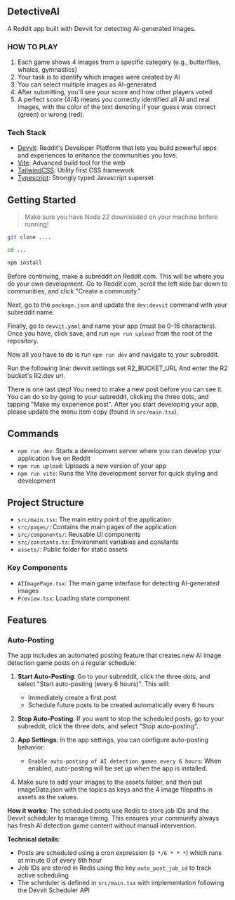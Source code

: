 ## DetectiveAI

A Reddit app built with Devvit for detecting AI-generated images.

### HOW TO PLAY

1. Each game shows 4 images from a specific category (e.g., butterflies, whales, gymnastics)
2. Your task is to identify which images were created by AI
3. You can select multiple images as AI-generated
4. After submitting, you'll see your score and how other players voted
5. A perfect score (4/4) means you correctly identified all AI and real images, with the color of the text denoting if your guess was correct (green) or wrong (red).

### Tech Stack

- [Devvit](https://developers.reddit.com/docs/): Reddit's Developer Platform that lets you build powerful apps and experiences to enhance the communities you love.
- [Vite](https://vite.dev/): Advanced build tool for the web
- [TailwindCSS](https://tailwindcss.com/): Utility first CSS framework
- [Typescript](https://www.typescriptlang.org/): Strongly typed Javascript superset

## Getting Started

> Make sure you have Node 22 downloaded on your machine before running!

```sh
git clone ....

cd ...

npm install
```

Before continuing, make a subreddit on Reddit.com. This will be where you do your own development. Go to Reddit.com, scroll the left side bar down to communities, and click "Create a community."

Next, go to the `package.json` and update the `dev:devvit` command with your subreddit name.

Finally, go to `devvit.yaml` and name your app (must be 0-16 characters). Once you have, click save, and run `npm run upload` from the root of the repository.

Now all you have to do is run `npm run dev` and navigate to your subreddit.

Run the following line:
devvit settings set R2_BUCKET_URL
And enter the R2 bucket's R2.dev url.


There is one last step! You need to make a new post before you can see it. You can do so by going to your subreddit, clicking the three dots, and tapping "Make my experience post". After you start developing your app, please update the menu item copy (found in `src/main.tsx`).

## Commands

- `npm run dev`: Starts a development server where you can develop your application live on Reddit
- `npm run upload`: Uploads a new version of your app
- `npm run vite`: Runs the Vite development server for quick styling and development

## Project Structure

- `src/main.tsx`: The main entry point of the application
- `src/pages/`: Contains the main pages of the application
- `src/components/`: Reusable UI components
- `src/constants.ts`: Environment variables and constants
- `assets/`: Public folder for static assets

### Key Components

- `AIImagePage.tsx`: The main game interface for detecting AI-generated images
- `Preview.tsx`: Loading state component

## Features

### Auto-Posting

The app includes an automated posting feature that creates new AI image detection game posts on a regular schedule:

1. **Start Auto-Posting**: Go to your subreddit, click the three dots, and select "Start auto-posting (every 6 hours)". This will:
   - Immediately create a first post
   - Schedule future posts to be created automatically every 6 hours

2. **Stop Auto-Posting**: If you want to stop the scheduled posts, go to your subreddit, click the three dots, and select "Stop auto-posting".

3. **App Settings**: In the app settings, you can configure auto-posting behavior:
   - `Enable auto-posting of AI detection games every 6 hours`: When enabled, auto-posting will be set up when the app is installed.

4. Make sure to add your images to the assets folder, and then put imageData.json with the topics as keys and the 4 image filepaths in assets as the values.

**How it works**: The scheduled posts use Redis to store job IDs and the Devvit scheduler to manage timing. This ensures your community always has fresh AI detection game content without manual intervention.

**Technical details**:
- Posts are scheduled using a cron expression (`0 */6 * * *`) which runs at minute 0 of every 6th hour
- Job IDs are stored in Redis using the key `auto_post_job_id` to track active scheduling
- The scheduler is defined in `src/main.tsx` with implementation following the Devvit Scheduler API
